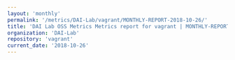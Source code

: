 ```yaml
---
layout: 'monthly'
permalink: '/metrics/DAI-Lab/vagrant/MONTHLY-REPORT-2018-10-26/'
title: 'DAI Lab OSS Metrics Metrics report for vagrant | MONTHLY-REPORT-2018-10-26'
organization: 'DAI-Lab'
repository: 'vagrant'
current_date: '2018-10-26'
---
```

